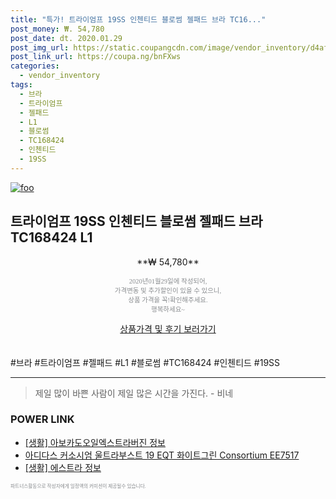 ```yaml
--- 
title: "특가! 트라이엄프 19SS 인첸티드 블로썸 젤패드 브라 TC16..." 
post_money: ₩. 54,780 
post_date: dt. 2020.01.29 
post_img_url: https://static.coupangcdn.com/image/vendor_inventory/d4af/dcc1519449fc5d702568d8ff798b82db35e7c4f86035d02788a120c8e95a.jpg 
post_link_url: https://coupa.ng/bnFXws 
categories: 
  - vendor_inventory 
tags: 
  - 브라 
  - 트라이엄프 
  - 젤패드 
  - L1 
  - 블로썸 
  - TC168424 
  - 인첸티드 
  - 19SS 
--- 
```

[![foo](https://static.coupangcdn.com/image/vendor_inventory/d4af/dcc1519449fc5d702568d8ff798b82db35e7c4f86035d02788a120c8e95a.jpg)](https://coupa.ng/bnFXws) 

## 트라이엄프 19SS 인첸티드 블로썸 젤패드 브라 TC168424 L1 
<p style="text-align: center;">**₩ 54,780**</p> 
<p style="text-align: center;"><span style="color: #898c8f; font-family: Georgia,Times,serif; font-size: 0.75em;">2020년01월29일에 작성되어, <br>가격변동 및 추가할인이 있을 수 있으니,<br> 상품 가격을 꼭!확인해주세요.<br>행복하세요~</span> 
</p>	 
<div markdown="0" style="text-align: center;"><a href="https://coupa.ng/bnFXws" class="btn btn--success">상품가격 및 후기 보러가기</a></div> 
<br><br> 
  #브라 #트라이엄프 #젤패드 #L1 #블로썸 #TC168424 #인첸티드 #19SS 
<hr> 

> 제일 많이 바쁜 사람이 제일 많은 시간을 가진다. - 비네 


### POWER LINK

* <a href="https://blog.naver.com/santokki14/221770387469" target="_blank"> [생활] 아보카도오일엑스트라버진 정보 </a>
* <a href="https://blog.naver.com/fasyy4321/221788607208" target="_blank">아디다스 커소시엄 울트라부스트 19 EQT 화이트그린 Consortium EE7517</a>
* <a href="https://blog.naver.com/santokki14/221765164995" target="_blank"> [생활] 에스트라 정보 </a>

<span style="color: #898c8f; font-family: Georgia,Times,serif; font-size: 0.55em;">파트너스활동으로 작성자에게 일정액의 커미션이 제공될수 있습니다.</span> 
